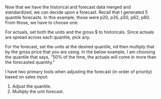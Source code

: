 Now that we have the historical and forecast data merged and standardized, we can decide upon a forecast. Recall that I generated 5 quantile forecasts. In this example, those were p20, p35, p50, p62, p80. From those, we have to choose one:  

For actuals, set both the units and the gross $ to historicals. Since actuals are spread across each quantile, pick any.  

For the forecast, set the units at the desired quantile, nd then multiply that by the gross price that you are using. In the below example, I am choosing the quantile that says, "50% of the time, the actuals will come in more than the forecasted quantity."

I have two primary tools when adjusting the forecast (in order of priority) based on sales input:  
1. Adjust the quantile.  
2. Multiply the unit forecast.
